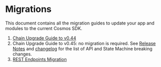 <!--
order: false
parent:
  order: 6
-->

# Migrations

This document contains all the migration guides to update your app and modules to the current Cosmos SDK.

1. [Chain Upgrade Guide to v0.44](./chain-upgrade-guide-044.md)
1. Chain Upgrade Guide to v0.45: no migration is required. See [Release Notes](https://github.com/cosmos/cosmos-sdk/blob/v0.45.0/RELEASE_NOTES.md) and [changelog](https://github.com/cosmos/cosmos-sdk/blob/v0.45.0/CHANGELOG.md) for the list of API and State Machine breaking changes.
1. [REST Endpoints Migration](./rest.md)
